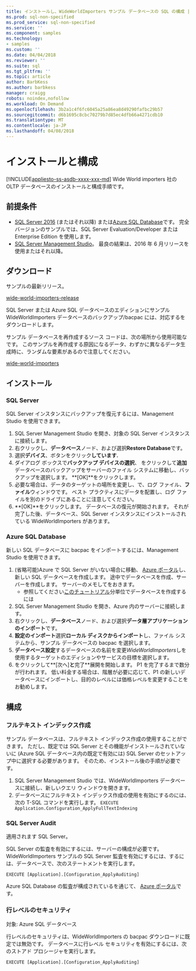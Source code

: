 ```yaml
---
title: インストールし、WideWorldImporters サンプル データベースの SQL の構成 |Microsoft ドキュメント
ms.prod: sql-non-specified
ms.prod_service: sql-non-specified
ms.service: ''
ms.component: samples
ms.technology:
- samples
ms.custom: ''
ms.date: 04/04/2018
ms.reviewer: ''
ms.suite: sql
ms.tgt_pltfrm: ''
ms.topic: article
author: BarbKess
ms.author: barbkess
manager: craigg
robots: noindex,nofollow
ms.workload: On Demand
ms.openlocfilehash: 3b2a1c4f6fc6045a25a86ea8d49290fafbc29b57
ms.sourcegitcommit: d6b1695c8cbc70279b7d85ec4dfb66a4271cdb10
ms.translationtype: MT
ms.contentlocale: ja-JP
ms.lasthandoff: 04/08/2018
---
```

# <a name="installation-and-configuration"></a>インストールと構成
[!INCLUDE[appliesto-ss-asdb-xxxx-xxx-md](../includes/appliesto-ss-asdb-xxxx-xxx-md.md)]
Wide World importers 社の OLTP データベースのインストールと構成手順です。

## <a name="prerequisites"></a>前提条件

- [SQL Server 2016](https://www.microsoft.com/en-us/evalcenter/evaluate-sql-server-2016) (またはそれ以降) または[Azure SQL Database](https://azure.microsoft.com/services/sql-database/)です。 完全バージョンのサンプルでは、SQL Server Evaluation/Developer または Enterprise Edition を使用します。
- [SQL Server Management Studio](../ssms/download-sql-server-management-studio-ssms.md)。 最良の結果は、2016 年 6 月リリースを使用またはそれ以降。

## <a name="download"></a>ダウンロード

サンプルの最新リリース。

[wide-world-importers-release](http://go.microsoft.com/fwlink/?LinkID=800630)

SQL Server または Azure SQL データベースのエディションにサンプル WideWorldImporters データベースのバックアップ/bacpac には、対応するをダウンロードします。

サンプル データベースを再作成するソース コードは、次の場所から使用可能なです。 このサンプルを再作成する原因になるデータ、わずかに異なるデータ生成時に、ランダムな要素があるので注意してください。

[wide-world-importers](https://github.com/Microsoft/sql-server-samples/tree/master/samples/databases/wide-world-importers/wwi-database-scripts)

## <a name="install"></a>インストール


### <a name="sql-server"></a>SQL Server

SQL Server インスタンスにバックアップを復元するには、Management Studio を使用できます。

1. SQL Server Management Studio を開き、対象の SQL Server インスタンスに接続します。
2. 右クリックし、**データベース**ノード、および選択**Restore Database**です。
3. 選択**デバイス**、ボタンをクリック**しています.**
4. ダイアログ ボックスで**バックアップ デバイスの選択**、 をクリックして**追加**データベースのバックアップをサーバーのファイル システムに移動し、バックアップを選択します。 **[OK]**をクリックします。
5. 必要な場合は、データのターゲットの場所を変更し、で、ログ ファイル、**ファイル**ウィンドウです。 ベスト プラクティスにデータを配置し、ログ ファイルを別のドライブにあることに注意してください。
6. **[OK]**をクリックします。 データベースの復元が開始されます。 それが完了した後、データベース、SQL Server インスタンスにインストールされている WideWorldImporters があります。

### <a name="azure-sql-database"></a>Azure SQL Database

新しい SQL データベースに bacpac をインポートするには、Management Studio を使用できます。

1. (省略可能)Azure で SQL Server がいない場合に移動、 [Azure ポータル](https://portal.azure.com/)し、新しい SQL データベースを作成します。 途中でデータベースを作成、サーバーを作成します。 サーバーのメモしてをおきます。
   - 参照してください[このチュートリアル](https://azure.microsoft.com/documentation/articles/sql-database-get-started/)分単位でデータベースを作成するには
2. SQL Server Management Studio を開き、Azure 内のサーバーに接続します。
3. 右クリックし、**データベース**ノード、および選択**データ層アプリケーションのインポート**です。
4. **設定のインポート**選択**ローカル ディスクからインポート**し、ファイル システムから、サンプル データベースの bacpac を選択します。
5. **データベース設定**するデータベースの名前を変更*WideWorldImporters*しを使用するターゲットのエディションやサービスの目標を選択します。
6. をクリックして**[次へ]**と**完了**展開を開始します。 P1 を完了するまで数分が行われます。 低い料金する場合は、階層が必要に応じて、P1 の新しいデータベースにインポートし、目的のレベルには価格レベルを変更することをお勧めします。

## <a name="configuration"></a>構成

### <a name="full-text-indexing"></a>フルテキスト インデックス作成

サンプル データベースは、フルテキスト インデックス作成の使用することができます。 ただし、既定では SQL Server とその機能がインストールされていないに (Azure SQL データベース内の既定で有効には) SQL Server のセットアップ中に選択する必要があります。 そのため、インストール後の手順が必要です。

1. SQL Server Management Studio では、WideWorldImporters データベースに接続し、新しいクエリ ウィンドウを開きます。
2. データベースにフルテキスト インデックス作成の使用を有効にするのには、次の T-SQL コマンドを実行します。  `EXECUTE Application.Configuration_ApplyFullTextIndexing`


### <a name="sql-server-audit"></a>SQL Server Audit

適用されます SQL Server。

SQL Server の監査を有効にするには、サーバーの構成が必要です。 WideWorldImporters サンプルの SQL Server 監査を有効にするには、するには、データベースで、次のステートメントを実行します。

    EXECUTE [Application].[Configuration_ApplyAuditing]

Azure SQL Database の監査が構成されているを通じて、 [Azure ポータル](https://portal.azure.com/)です。

### <a name="row-level-security"></a>行レベルのセキュリティ

対象: Azure SQL データベース

行レベルのセキュリティは、WideWorldImporters の bacpac ダウンロードに既定では無効です。 データベースに行レベル セキュリティを有効にするには、次のストアド プロシージャを実行します。

    EXECUTE [Application].[Configuration_ApplyAuditing]

